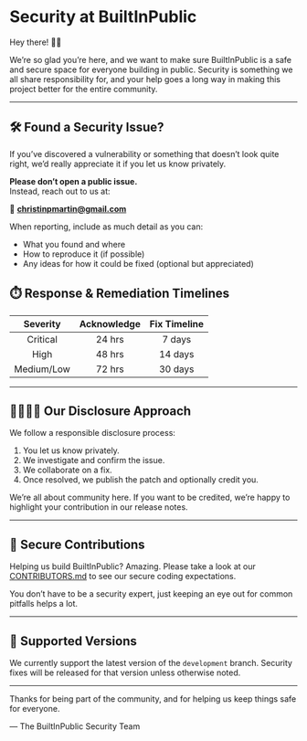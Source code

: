 # Security at BuiltInPublic

Hey there! 👋🏻

We’re so glad you’re here, and we want to make sure BuiltInPublic is a safe and secure space for everyone building in public. Security is something we all share responsibility for, and your help goes a long way in making this project better for the entire community.

---

## 🛠 Found a Security Issue?

If you’ve discovered a vulnerability or something that doesn’t look quite right, we’d really appreciate it if you let us know privately.

**Please don’t open a public issue.**  
Instead, reach out to us at:

📧 **christinpmartin@gmail.com**

When reporting, include as much detail as you can:

- What you found and where
- How to reproduce it (if possible)
- Any ideas for how it could be fixed (optional but appreciated)

## ⏱️ Response & Remediation Timelines

|  Severity  | Acknowledge | Fix Timeline |
| :--------: | :---------: | :----------: |
|  Critical  |   24 hrs    |    7 days    |
|    High    |   48 hrs    |   14 days    |
| Medium/Low |   72 hrs    |   30 days    |

---

## 🫱🏼‍🫲🏽 Our Disclosure Approach

We follow a responsible disclosure process:

1. You let us know privately.
2. We investigate and confirm the issue.
3. We collaborate on a fix.
4. Once resolved, we publish the patch and optionally credit you.

We’re all about community here. If you want to be credited, we’re happy to highlight your contribution in our release notes.

---

## 🔐 Secure Contributions

Helping us build BuiltInPublic? Amazing. Please take a look at our [CONTRIBUTORS.md](./CONTRIBUTORS.md#secure-coding-practices) to see our secure coding expectations.

You don’t have to be a security expert, just keeping an eye out for common pitfalls helps a lot.

---

## 🧭 Supported Versions

We currently support the latest version of the `development` branch. Security fixes will be released for that version unless otherwise noted.

---

Thanks for being part of the community, and for helping us keep things safe for everyone.

— The BuiltInPublic Security Team
